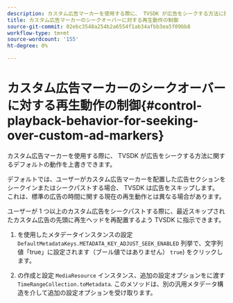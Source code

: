 ```yaml
---
description: カスタム広告マーカーを使用する際に、 TVSDK が広告をシークする方法に関するデフォルトの動作を上書きできます。
title: カスタム広告マーカーのシークオーバーに対する再生動作の制御
source-git-commit: 02ebc3548a254b2a6554f1ab34afbb3ea5f09bb8
workflow-type: tm+mt
source-wordcount: '155'
ht-degree: 0%

---
```


# カスタム広告マーカーのシークオーバーに対する再生動作の制御{#control-playback-behavior-for-seeking-over-custom-ad-markers}

カスタム広告マーカーを使用する際に、 TVSDK が広告をシークする方法に関するデフォルトの動作を上書きできます。

デフォルトでは、ユーザーがカスタム広告マーカーを配置した広告セクションをシークインまたはシークパストする場合、 TVSDK は広告をスキップします。 これは、標準の広告の時間に関する現在の再生動作とは異なる場合があります。

ユーザーが 1 つ以上のカスタム広告をシークパストする際に、最近スキップされたカスタム広告の先頭に再生ヘッドを再配置するよう TVSDK に指示できます。

1. を使用したメタデータインスタンスの設定 `DefaultMetadataKeys.METADATA_KEY_ADJUST_SEEK_ENABLED` 列挙で、文字列値「true」に設定されます（ブール値ではありません） `true`) をクリックします。

1. の作成と設定 `MediaResource` インスタンス、追加の設定オプションをに渡す `TimeRangeCollection.toMetadata`. このメソッドは、別の汎用メタデータ構造を介して追加の設定オプションを受け取ります。
